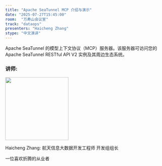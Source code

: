 ```yaml
---
title: "Apache SeaTunnel MCP 介绍与演示"
date: "2025-07-27T15:45:00"
room:  "万寿山会议室"
track: "dataops"
presenters: "Haicheng Zhang"
stype: "中文演讲"
---
```


Apache SeaTunnel 的模型上下文协议（MCP）服务器。该服务器可访问您的 Apache SeaTunnel RESTful API V2 实例及其周边生态系统。

### 讲师:

<img src="https://sessionize.com/image/5b51-400o400o1-LRLn5ZYuUjM2fthfiQ9yVW.jpg" width="200" /><br/>

Haicheng Zhang: 航天信息大数据开发工程师 开发组组长

一位喜欢折腾的从业者